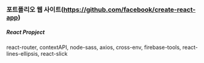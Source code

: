 ### 포트폴리오 웹 사이트(https://github.com/facebook/create-react-app)

##### React Propject
react-router, contextAPI, node-sass, axios, cross-env, firebase-tools, react-lines-ellipsis, react-slick
